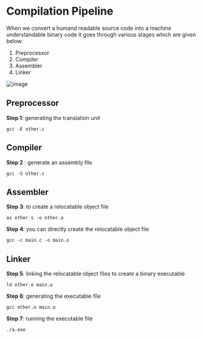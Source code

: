 
# Compilation Pipeline
When we convert a humand readable source code into a machine understandable binary code it goes through various stages which are given below:

1) Preprocessor
2) Compiler
3) Assembler
4) Linker

![image](https://user-images.githubusercontent.com/61377755/174866211-bfecf402-0fe6-43e9-a1f2-b8d42855c4d7.png)

## Preprocessor 
**Step 1**: generating the translation unit
```
gcc -E other.c 
```

## Compiler
**Step 2** : generate an assembly file
```
gcc -S other.c
```

## Assembler
**Step 3**: to create a relocatable object file
``` 
as other.s -o other.o
```
**Step 4**: you can directly create the relocatable object file 
```
gcc -c main.c -o main.o 
```

## Linker
**Step 5**: linking the relocatable object files to create a binary executable
```
ld other.o main.o
```
**Step 6**: generating the executable file
```
gcc other.o main.o
```

**Step 7**: running the executable file
```
./a.exe
```
